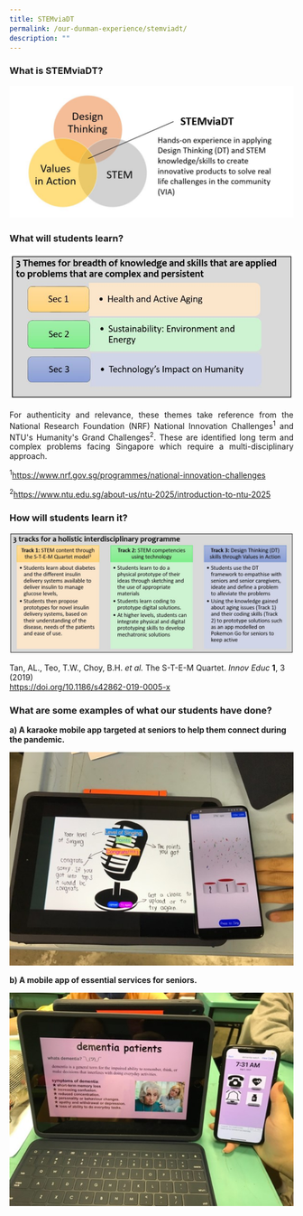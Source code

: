 ```yaml
---
title: STEMviaDT
permalink: /our-dunman-experience/stemviadt/
description: ""
---
```


### What is STEMviaDT?

![](/images/Our%20Special%20Programmes/STEMviaDT/STEMviaDT_pic1.jpg)

### What will students learn?

![](/images/Our%20Special%20Programmes/STEMviaDT/STEMviaDT_pic2.jpg)

<p style="text-align: justify;">For authenticity and relevance, these themes take reference from the National Research Foundation (NRF) National Innovation Challenges<sup>1</sup> and NTU's Humanity's Grand Challenges<sup>2</sup>. These are identified long term and complex problems facing Singapore which require a multi-disciplinary approach.</p>


<sup>1</sup><a href="https://www.nrf.gov.sg/programmes/national-innovation-challenges" target="_blank">https://www.nrf.gov.sg/programmes/national-innovation-challenges</a>

<sup>2</sup><a href="https://www.ntu.edu.sg/about-us/ntu-2025/introduction-to-ntu-2025" target="_blank">https://www.ntu.edu.sg/about-us/ntu-2025/introduction-to-ntu-2025</a>

### How will students learn it?

![](/images/Our%20Special%20Programmes/STEMviaDT/STEMviaDT_pic3.jpg)

Tan, AL., Teo, T.W., Choy, B.H. _et al._ The S-T-E-M Quartet. _Innov Educ_ **1**, 3 (2019)   
<a href="https://doi.org/10.1186/s42862-019-0005-x" target="_blank">https://doi.org/10.1186/s42862-019-0005-x</a>

### What are some examples of what our students have done?

**a) A karaoke mobile app targeted at seniors to help them connect during the pandemic.**

![](/images/Our%20Special%20Programmes/STEMviaDT/STEMviaDT_pic4.jpg)

**b) A mobile app of essential services for seniors.**

![](/images/Our%20Special%20Programmes/STEMviaDT/STEMviaDT_pic5.jpg)